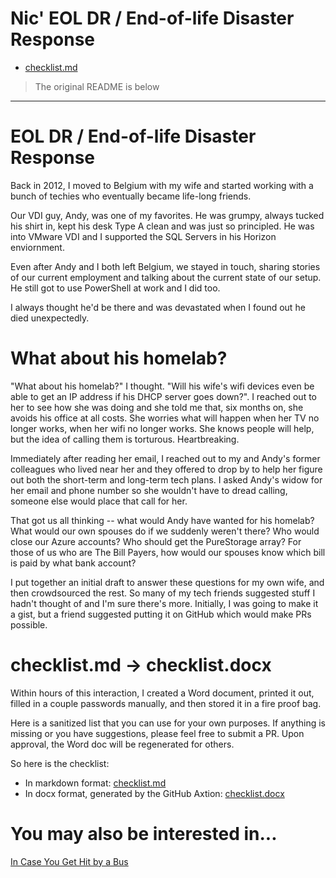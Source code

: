 # Nic' EOL DR / End-of-life Disaster Response

* [checklist.md](/checklist.md)

> The original README is below

---

# EOL DR / End-of-life Disaster Response

Back in 2012, I moved to Belgium with my wife and started working with a bunch of techies who eventually became life-long friends.

Our VDI guy, Andy, was one of my favorites. He was grumpy, always tucked his shirt in, kept his desk Type A clean and was just so principled. He was into VMware VDI and I supported the SQL Servers in his Horizon enviornment.

Even after Andy and I both left Belgium, we stayed in touch, sharing stories of our current employment and talking about the current state of our setup. He still got to use PowerShell at work and I did too.

I always thought he'd be there and was devastated when I found out he died unexpectedly.

# What about his homelab?

"What about his homelab?" I thought. "Will his wife's wifi devices even be able to get an IP address if his DHCP server goes down?". I reached out to her to see how she was doing and she told me that, six months on, she avoids his office at all costs. She worries what will happen when her TV no longer works, when her wifi no longer works. She knows people will help, but the idea of calling them is torturous. Heartbreaking.

Immediately after reading her email, I reached out to my and Andy's former colleagues who lived near her and they offered to drop by to help her figure out both the short-term and long-term tech plans. I asked Andy's widow for her email and phone number so she wouldn't have to dread calling, someone else would place that call for her.

That got us all thinking -- what would Andy have wanted for his homelab? What would our own spouses do if we suddenly weren't there? Who would close our Azure accounts? Who should get the PureStorage array? For those of us who are The Bill Payers, how would our spouses know which bill is paid by what bank account?

I put together an initial draft to answer these questions for my own wife, and then crowdsourced the rest. So many of my tech friends suggested stuff I hadn't thought of and I'm sure there's more. Initially, I was going to make it a gist, but a friend suggested putting it on GitHub which would make PRs possible.

# checklist.md -> checklist.docx

Within hours of this interaction, I created a Word document, printed it out, filled in a couple passwords manually, and then stored it in a fire proof bag.

Here is a sanitized list that you can use for your own purposes. If anything is missing or you have suggestions, please feel free to submit a PR. Upon approval, the Word doc will be regenerated for others.

So here is the checklist:

* In markdown format: [checklist.md](/checklist.md)
* In docx format, generated by the GitHub Axtion: [checklist.docx](/checklist.docx)

# You may also be interested in...

[In Case You Get Hit by a Bus](https://www.amazon.com/Case-You-Get-Hit-Bus/dp/1523510471)
